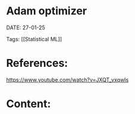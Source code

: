 
# Adam optimizer


DATE:  27-01-25


Tags: [[Statistical ML]]

# References:
 https://www.youtube.com/watch?v=JXQT_vxqwIs



# Content:






